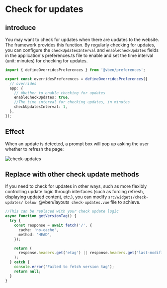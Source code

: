 # Check for updates

## introduce

You may want to check for updates when there are updates to the website. The framework provides this function. By regularly checking for updates, you can configure the `checkUpdatesInterval` and `enableCheckUpdates` fields in the application's preferences.ts file to enable and set the time interval (unit: minutes) for checking for updates.

```ts
import { defineOverridesPreferences } from '@vben/preferences';

export const overridesPreferences = defineOverridesPreferences({
  // overrides
  app: {
    // Whether to enable checking for updates
    enableCheckUpdates: true,
    //The time interval for checking updates, in minutes
    checkUpdatesInterval: 1,
  },
});
```

## Effect

When an update is detected, a prompt box will pop up asking the user whether to refresh the page:

![check-updates](/guide/update-notice.png)

## Replace with other check update methods

If you need to check for updates in other ways, such as more flexibly controlling update logic through interfaces (such as forcing refresh, displaying updated content, etc.), you can modify `src/widgets/check-updates/ below `@vben/layouts` check-updates.vue` file to achieve.

```ts
//This can be replaced with your check update logic
async function getVersionTag() {
  try {
    const response = await fetch('/', {
      cache: 'no-cache',
      method: 'HEAD',
    });

    return (
      response.headers.get('etag') || response.headers.get('last-modified')
    );
  } catch {
    console.error('Failed to fetch version tag');
    return null;
  }
}
```